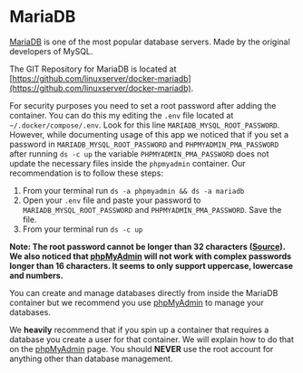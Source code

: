 # MariaDB

[MariaDB](https://mariadb.org/) is one of the most popular database servers. Made by the original developers of MySQL.

The GIT Repository for MariaDB is located at [https://github.com/linuxserver/docker-mariadb](https://github.com/linuxserver/docker-mariadb).

For security purposes you need to set a root password after adding the container. You can do this my editing the `.env` file located at `~/.docker/compose/.env`. Look for this line `MARIADB_MYSQL_ROOT_PASSWORD`. However, while documenting usage of this app we noticed that if you set a password in `MARIADB_MYSQL_ROOT_PASSWORD` and `PHPMYADMIN_PMA_PASSWORD` after running `ds -c up` the variable `PHPMYADMIN_PMA_PASSWORD` does not update the necessary files inside the `phpmyadmin` container. Our recommendation is to follow these steps:

1. From your terminal run `ds -a phpmyadmin && ds -a mariadb`
2. Open your `.env` file and paste your password to `MARIADB_MYSQL_ROOT_PASSWORD` and `PHPMYADMIN_PMA_PASSWORD`. Save the file.
3. From your terminal run `ds -c up`

**Note: The root password cannot be longer than 32 characters ([Source](https://bugs.mysql.com/bug.php?id=43439)). We also noticed that [phpMyAdmin](https://dockstarter.com/apps/phpmyadmin) will not work with complex passwords longer than 16 characters. It seems to only support uppercase, lowercase and numbers.**

You can create and manage databases directly from inside the MariaDB container but we recommend you use [phpMyAdmin](https://dockstarter.com/apps/phpmyadmin) to manage your databases.

We **heavily** recommend that if you spin up a container that requires a database you create a user for that container. We will explain how to do that on the [phpMyAdmin](https://dockstarter.com/apps/phpmyadmin) page. You should **NEVER** use the root account for anything other than database management.
